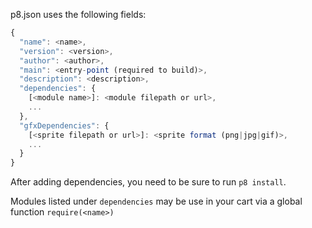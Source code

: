 p8.json uses the following fields:

```js
{
  "name": <name>,
  "version": <version>,
  "author": <author>,
  "main": <entry-point (required to build)>,
  "description": <description>,
  "dependencies": {
    [<module name>]: <module filepath or url>,
    ...
  },
  "gfxDependencies": {
    [<sprite filepath or url>]: <sprite format (png|jpg|gif)>,
    ...
  }
}
```

After adding dependencies, you need to be sure to run `p8 install`.

Modules listed under `dependencies` may be use in your cart via a global function `require(<name>)`
